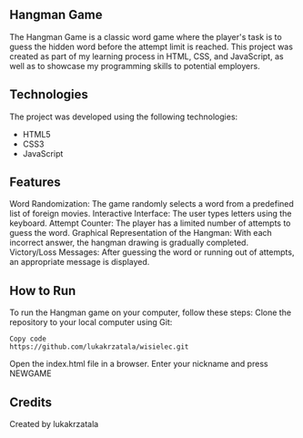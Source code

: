 ## Hangman Game
The Hangman Game is a classic word game where the player's task is to guess the hidden word before the attempt limit is reached. This project was created as part of my learning process in HTML, CSS, and JavaScript, as well as to showcase my programming skills to potential employers.

## Technologies
The project was developed using the following technologies:

* HTML5
* CSS3
* JavaScript

## Features
Word Randomization: The game randomly selects a word from a predefined list of foreign movies.
Interactive Interface: The user types letters using the keyboard.
Attempt Counter: The player has a limited number of attempts to guess the word.
Graphical Representation of the Hangman: With each incorrect answer, the hangman drawing is gradually completed.
Victory/Loss Messages: After guessing the word or running out of attempts, an appropriate message is displayed.

## How to Run
To run the Hangman game on your computer, follow these steps:
Clone the repository to your local computer using Git:
```
Copy code
https://github.com/lukakrzatala/wisielec.git
```
Open the index.html file in a browser.
Enter your nickname and press NEWGAME

## Credits
Created by lukakrzatala
